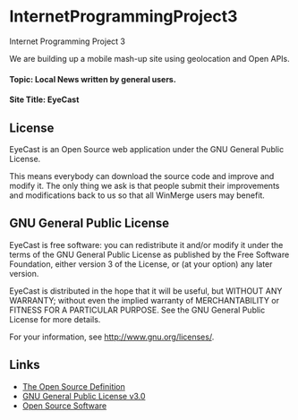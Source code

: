 InternetProgrammingProject3
===========================

Internet Programming Project 3


We are building up a mobile mash-up site using geolocation and Open APIs.

#### Topic: Local News written by general users.

#### Site Title: EyeCast

## License

EyeCast is an Open Source web application under the GNU General Public License.

This means everybody can download the source code and improve and modify it. The only thing we ask is that people submit their improvements and modifications back to us so that all WinMerge users may benefit.

## GNU General Public License

EyeCast is free software: you can redistribute it and/or modify
it under the terms of the GNU General Public License as published by
the Free Software Foundation, either version 3 of the License, or
(at your option) any later version.

EyeCast is distributed in the hope that it will be useful,
but WITHOUT ANY WARRANTY; without even the implied warranty of
MERCHANTABILITY or FITNESS FOR A PARTICULAR PURPOSE.  See the
GNU General Public License for more details.

For your information, see <http://www.gnu.org/licenses/>.

## Links

* [The Open Source Definition](http://www.opensource.org/)
* [GNU General Public License v3.0](http://www.gnu.org/licenses/gpl-3.0.html)
* [Open Source Software](http://en.wikipedia.org/wiki/Open_source_software)
